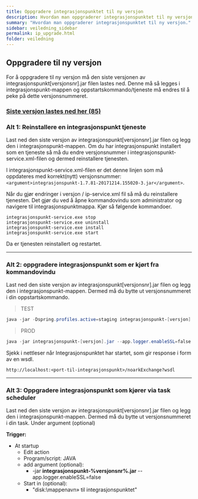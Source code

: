 ```yaml
---
title: Oppgradere integrasjonspunktet til ny versjon
description: Hvordan man oppgraderer integrasjonspunktet til ny versjon.
summary: "Hvordan man oppgraderer integrasjonspunktet til ny versjon."
sidebar: veiledning_sidebar
permalink: ip_upgrade.html
folder: veiledning
---
```


## Oppgradere til ny versjon 

For å oppgradere til ny versjon må den siste versjonen av integrasjonspunkt[versjonsnr].jar filen lastes ned. Denne må så legges i integrasjonspunkt-mappen og oppstartskommando/tjeneste må endres til å peke på dette versjonsnummeret.

### [Siste versjon lastes ned her (85)](https://beta-meldingsutveksling.difi.no/service/local/repositories/releases/content/no/difi/meldingsutveksling/integrasjonspunkt/1.7.85/integrasjonspunkt-1.7.85.jar)

### Alt 1: Reinstallere en integrasjonspunkt tjeneste
Last ned den siste versjon av integrasjonspunkt[versjonsnr].jar filen og legg den i integrasjonspunkt-mappen. Om du har integrasjonspunkt installert som en tjeneste så må du endre versjonsnummer i integrasjonspunkt-service.xml-filen og dermed reinstallere tjenesten.

I integrasjonspunkt-service.xml-filen er det denne linjen som må oppdateres med korrekt(nytt) versjonsnummer: ```<argument>integrasjonspunkt-1.7.81-20171214.155020-3.jar</argument>```.

Når du gjør endringer i versjon / ip-service.xml fil så må du reinstallere tjenesten. Det gjør du ved å åpne kommandovindu som administrator og navigere til integrasjonspunktmappa. Kjør så følgende kommandoer.

```
integrasjonspunkt-service.exe stop
integrasjonspunkt-service.exe uninstall
integrasjonspunkt-service.exe install
integrasjonspunkt-service.exe start
```

Da er tjenesten reinstallert og restartet.

___

### Alt 2: oppgradere integrasjonspunkt som er kjørt fra kommandovindu

Last ned den siste versjon av integrasjonspunkt[versjonsnr].jar filen og legg den i integrasjonspunkt-mappen. Dermed må du bytte ut versjonsnummeret i din oppstartskommando. 

> TEST
```powershell
java -jar -Dspring.profiles.active=staging integrasjonspunkt-[versjon].jar --app.logger.enableSSL=false 
```

> PROD
```powershell
java -jar integrasjonspunkt-[versjon].jar --app.logger.enableSSL=false 
```

Sjekk i nettleser når Integrasjonspunktet har startet, som gir response i form av en wsdl.

```
http://localhost:<port-til-integrasjonspunkt>/noarkExchange?wsdl
```

___ 

### Alt 3: Oppgradere integrasjonspunkt som kjører via task scheduler

Last ned den siste versjon av integrasjonspunkt[versjonsnr].jar filen og legg den i integrasjonspunkt-mappen. Dermed må du bytte ut versjonsnummeret i din task. Under argument (optional) 

**Trigger:**
* At startup
   * Edit action
   * Program/script: JAVA
   * add argument (optional):
        * -jar **integrasjonspunkt-%versjonsnr%.jar** --app.logger.enableSSL=false
   * Start in (optional):
        * "disk:\mappenavn» til integrasjonspunktet"

		
